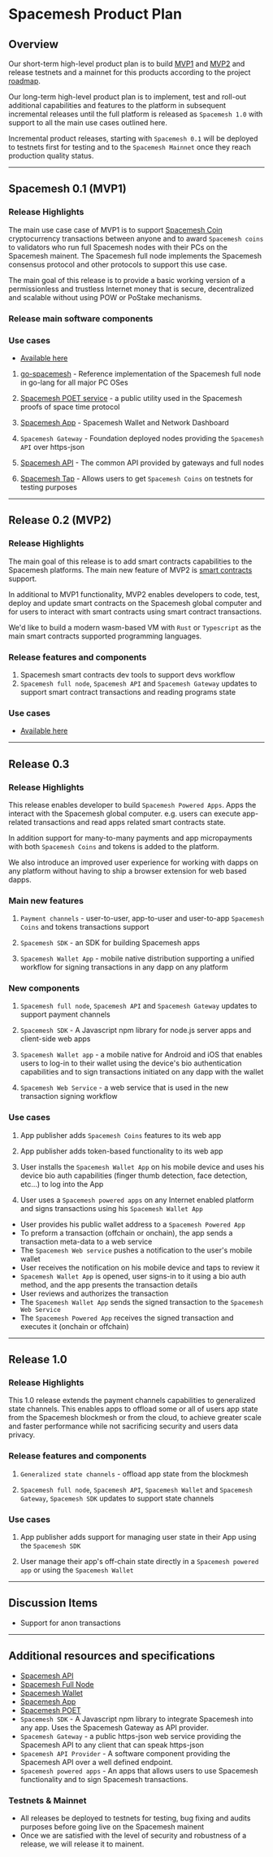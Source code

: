 # Spacemesh Product Plan

## Overview

Our short-term high-level product plan is to build [MVP1](mvp1.md) and [MVP2](mvp2.md) and release testnets and a mainnet for this products according to the project [roadmap](https://github.com/spacemeshos/go-spacemesh/wiki/Roadmap).

Our long-term high-level product plan is to implement, test and roll-out additional capabilities and features to the platform in subsequent incremental releases until the full platform is released as `Spacemesh 1.0` with support to all the main use cases outlined here.

Incremental product releases, starting with `Spacemesh 0.1` will be deployed to testnets first for testing and to the `Spacemesh Mainnet` once they reach production quality status.

---

## Spacemesh 0.1 (MVP1)

### Release Highlights

The main use case case of MVP1 is to support [Spacemesh Coin](spacemesh_coin.md) cryptocurrency transactions between anyone and to award `Spacemesh coins` to validators who run full Spacemesh nodes with their PCs on the Spacemesh mainent. The Spacemesh full node implements the Spacemesh consensus protocol and other protocols to support this use case.

The main goal of this release is to provide a basic working version of a permissionless and trustless Internet money that is secure, decentralized and scalable without using POW or PoStake mechanisms.

### Release main software components

### Use cases
- [Available here](mvp1.md)

1. [go-spacemesh](https://github.com/spacemeshos/go-spacemesh) - Reference implementation of the Spacemesh full node in go-lang for all major PC OSes

2. [Spacemesh POET service](https://github.com/spacemeshos/POET) - a public utility used in the Spacemesh proofs of space time protocol

3. [Spacemesh App](https://github.com/spacemeshos/app) - Spacemesh Wallet and Network Dashboard

4. `Spacemesh Gateway` - Foundation deployed nodes providing the `Spacemesh API` over https-json

5. [Spacemesh API](https://github.com/spacemeshos/go-spacemesh/wiki/spacemesh-api) - The common API provided by gateways and full nodes

6. [Spacemesh Tap](tap.md) - Allows users to get `Spacemesh Coins` on testnets for testing purposes

---

## Release 0.2 (MVP2)

### Release Highlights
The main goal of this release is to add smart contracts capabilities to the Spacemesh platforms. The main new feature of MVP2 is [smart contracts](https://github.com/spacemeshos/go-spacemesh/wiki/Smart-Contracts) support.

In additional to MVP1 functionality, MVP2 enables developers to code, test, deploy and update smart contracts on the Spacemesh global computer and for users to interact with smart contracts using smart contract transactions.

We'd like to build a modern wasm-based VM with `Rust` or `Typescript` as the main smart contracts supported programming languages.

### Release features and components
1. Spacemesh smart contracts dev tools to support devs workflow
2. `Spacemesh full node`, `Spacemesh API` and `Spacemesh Gateway` updates to support smart contract transactions and reading programs state

### Use cases
- [Available here](mvp2.md)

---

## Release 0.3

### Release Highlights
This release enables developer to build `Spacemesh Powered Apps`. Apps the interact with the Spacemesh global computer. e.g. users can execute app-related transactions and read apps related smart contracts state.

In addition support for many-to-many payments and app micropayments with both `Spacemesh Coins` and tokens is added to the platform.

We also introduce an improved user experience for working with dapps on any platform without having to ship a browser extension for web based dapps.

### Main new features
1. `Payment channels` - user-to-user, app-to-user and user-to-app `Spacemesh Coins` and tokens transactions support

2. `Spacemesh SDK` - an SDK for building Spacemesh apps

3. `Spacemesh Wallet App` - mobile native distribution supporting a unified workflow for signing transactions in any dapp on any platform

### New components
1. `Spacemesh full node`, `Spacemesh API` and `Spacemesh Gateway` updates to support payment channels

2. `Spacemesh SDK` - A Javascript npm library for node.js server apps and client-side web apps

3. `Spacemesh Wallet app` - a mobile native for Android and iOS that enables users to log-in to their wallet using the device's bio authentication capabilities and to sign transactions initiated on any dapp with the wallet

4. `Spacemesh Web Service` - a web service that is used in the new transaction signing workflow

### Use cases
1. App publisher adds `Spacemesh Coins` features to its web app

2. App publisher adds token-based functionality to its web app

3. User installs the `Spacemesh Wallet App` on his mobile device and uses his device bio auth capabilities (finger thumb detection, face detection, etc...) to log into the App

4. User uses a `Spacemesh powered apps` on any Internet enabled platform and signs transactions using his `Spacemesh Wallet App`

  - User provides his public wallet address to a `Spacemesh Powered App`
  - To preform a transaction (offchain or onchain), the app sends a transaction meta-data to a web service
  - The `Spacemesh Web service` pushes a notification to the user's mobile wallet
  - User receives the notification on his mobile device and taps to review it
  - `Spacemesh Wallet App` is opened, user signs-in to it using a bio auth method, and the app presents the transaction details
  - User reviews and authorizes the transaction
  - The `Spacemesh Wallet App` sends the signed transaction to the `Spacemesh Web Service`
  - The `Spacemesh Powered App` receives the signed transaction and executes it (onchain or offchain)

----

## Release 1.0

### Release Highlights
This 1.0 release extends the payment channels capabilities to generalized state channels. This enables apps to offload some or all of users app state from the Spacemesh blockmesh or from the cloud, to achieve greater scale and faster performance while not sacrificing security and users data privacy.

### Release features and components
1. `Generalized state channels` - offload app state from the blockmesh

2. `Spacemesh full node`, `Spacemesh API`, `Spacemesh Wallet` and `Spacemesh Gateway`, `Spacemesh SDK` updates to support state channels

### Use cases
1. App publisher adds support for managing user state in their App using the `Spacemesh SDK`

2. User manage their app's off-chain state directly in a `Spacemesh powered app` or using the `Spacemesh Wallet`

----

## Discussion Items

- Support for anon transactions

----
## Additional resources and specifications
- [Spacemesh API](https://github.com/spacemeshos/go-spacemesh/wiki/spacemesh-api)
- [Spacemesh Full Node](https://github.com/spacemeshos/go-spacemesh)
- [Spacemesh Wallet](https://github.com/spacemeshos/app/wiki/wallet)
- [Spacemesh App](https://github.com/spacemeshos/app)
- [Spacemesh POET](https://github.com/spacemeshos/poet)
- `Spacemesh SDK` - A Javascript npm library to integrate Spacemesh into any app. Uses the Spacemesh Gateway as API provider.
- `Spacemesh Gateway` - a public https-json web service providing the Spacemesh API to any client that can speak https-json
- `Spacemesh API Provider` - A software component providing the Spacemesh API over a well defined endpoint.
- `Spacemesh powered apps` - An apps that allows users to use Spacemesh functionality and to sign Spacemesh transactions.

### Testnets & Mainnet
- All releases be deployed to testnets for testing, bug fixing and audits purposes before going live on the Spacemesh mainent
- Once we are satisfied with the level of security and robustness of a release, we will release it to mainent.
